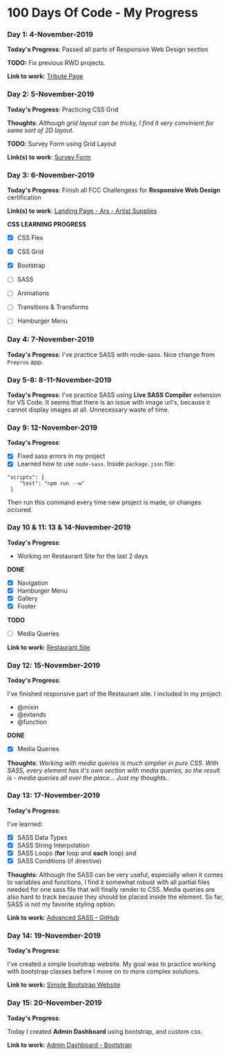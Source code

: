 # 100 Days Of Code - My Progress

### Day 1: 4-November-2019


**Today's Progress**: Passed all parts of Responsive Web Design section

**TODO:** Fix previous RWD projects.

**Link to work:** [Tribute Page](https://codepen.io/simin_ana/pen/MRwyVV)



### Day 2:  5-November-2019


**Today's Progress**: Practicing CSS Grid

**Thoughts**: *Although grid layout can be tricky, I find it very convinient for some sort of 2D layout.*

**TODO**: Survey Form using Grid Layout

**Link(s) to work**: [Survey Form](https://codepen.io/simin_ana/pen/OGyQVY)



### Day 3: 6-November-2019

**Today's Progress**: Finish all FCC Challengess for **Responsive Web Design** certification

**Link(s) to work**: [Landing Page - Ars - Artist Supplies](https://codepen.io/simin_ana/pen/JjjLXqj)

**CSS LEARNING PROGRESS** 
- [x] CSS Flex 
- [x] CSS Grid
- [x] Bootstrap
- [ ] SASS
- [ ] Animations
- [ ] Transitions & Transforms
- [ ] Hamburger Menu


### Day 4: 7-November-2019

**Today's Progress**: I've practice SASS with node-sass. Nice change from `Prepros` app.


### Day 5-8: 8-11-November-2019

**Today's Progress**: I've practice SASS using **Live SASS Compiler** extension for VS Code. It seems that there is an issue with image url's, because it cannot display images at all. Unnecessary waste of time.


### Day 9: 12-November-2019

**Today's Progress**: 
 - [x] Fixed sass errors in my project
 - [x] Learned how to use `node-sass`. Inside 
`package.json` file:

```
"scripts": {
    "test": "npm run --w"
 }
  ```
  Then run this command every time new project is made, or changes occured.


### Day 10 & 11: 13 & 14-November-2019

**Today's Progress**: 

 - Working on Restaurant Site for the last 2 days
 
 **DONE**
 - [x] Navigation
 - [x] Hamburger Menu
 - [x] Gallery
 - [x] Footer
 
 **TODO**
 - [ ] Media Queries

**Link to work:** [Restaurant Site](https://github.com/mlgjsk/Restaurant-Site)

### Day 12: 15-November-2019

**Today's Progress**:

I've finished responsive part of the Restaurant site. I included in my project:

- @mixin
- @extends
- @function

 **DONE**
 - [x] Media Queries

**Thoughts**: *Working with media queries is much simplier in pure CSS. With SASS, every element has it's own section with media queries, so the result is - media queries all over the place... Just my thoughts..*


### Day 13: 17-November-2019

**Today's Progress**: 

I've learned:

- [x] SASS Data Types
- [x] SASS String Interpolation
- [x] SASS Loops (**for** loop and **each** loop) and
- [x] SASS Conditions (if directive)

**Thoughts**: Although the SASS can be very useful, especially when it comes to variables and functions, I find it somewhat robust with all partial files needed for one sass file that will finally render to CSS. Media queries are also hard to track because they should be placed inside the element. So far, SASS is not my favorite styling option.

**Link to work:** [Advanced SASS - GitHub](https://github.com/mlgjsk/Advanced-SASS)

### Day 14: 19-November-2019

**Today's Progress**: 

I've created a simple bootstrap website. My goal was to practice working with bootstrap classes before I move on to more complex solutions.

**Link to work:** [Simple Bootstrap Website](https://github.com/mlgjsk/Bootstrap-Practice)


### Day 15: 20-November-2019

**Today's Progress**: 

Today I created **Admin Dashboard** using bootstrap, and custom css.

**Link to work:** [Admin Dashboard - Bootstrap](https://github.com/mlgjsk/Admin-Dashboard)
